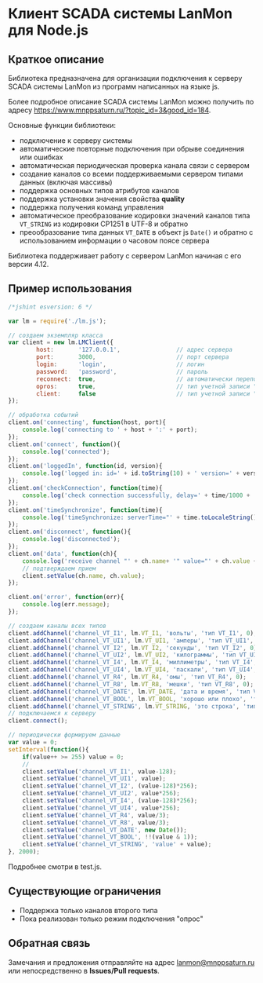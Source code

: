 # Клиент SCADA системы LanMon для Node.js

## Краткое описание

Библиотека предназначена для организации подключения к серверу SCADA системы LanMon из программ написанных на языке js.

Более подробное описание SCADA системы LanMon можно получить по адресу <https://www.mnppsaturn.ru/?topic_id=3&good_id=184>.

Основные функции библиотеки:

* подключение к серверу системы
* автоматические повторные подключения при обрыве соединения или ошибках
* автоматическая периодическая проверка канала связи с сервером
* создание каналов со всеми поддерживаемыми сервером типами данных (включая массивы)
* поддержка основных типов атрибутов каналов
* поддержка установки значения свойства **quality**
* поддержка получения команд управления
* автоматическое преобразование кодировки значений каналов типа ```VT_STRING``` из кодировки CP1251 в UTF-8 и обратно
* преообразование типа данных ```VT_DATE``` в объект js ```Date()``` и обратно с использованием информации о часовом поясе сервера

Библиотека поддерживает работу с сервером LanMon начиная с его версии 4.12.

## Пример использования

```javascript
/*jshint esversion: 6 */

var lm = require('./lm.js');

// создаем экземпляр класса
var client = new lm.LMClient({
        host:       '127.0.0.1',                // адрес сервера
        port:       3000,                       // порт сервера
        login:      'login',                    // логин
        password:   'password',                 // пароль
        reconnect:  true,                       // автоматически переподключаться при ошибках и разрывах связи
        opros:      true,                       // тип учетной записи "опрос"
        client:     false                       // тип учетной записи "клиент"
});

// обработка событий
client.on('connecting', function(host, port){
    console.log('connecting to ' + host + ':' + port);
});
client.on('connect', function(){
    console.log('connected');
});
client.on('loggedIn', function(id, version){
    console.log('logged in: id=' + id.toString(10) + ' version=' + version);
});
client.on('checkConnection', function(time){
    console.log('check connection successfully, delay=' + time/1000 + ' ms');
});
client.on('timeSynchronize', function(time){
    console.log('timeSynchronize: serverTime="' + time.toLocaleString() + '"');
});
client.on('disconnect', function(){
    console.log('disconnected');
});
client.on('data', function(ch){
    console.log('receive channel "' + ch.name+ '" value="' + ch.value + '"');
    // подтверждаем прием
    client.setValue(ch.name, ch.value);
});

client.on('error', function(err){
    console.log(err.message);
});

// создаем каналы всех типов
client.addChannel('channel_VT_I1', lm.VT_I1, 'вольты', 'тип VT_I1', 0);
client.addChannel('channel_VT_UI1', lm.VT_UI1, 'амперы', 'тип VT_UI1', 0);
client.addChannel('channel_VT_I2', lm.VT_I2, 'секунды', 'тип VT_I2', 0);
client.addChannel('channel_VT_UI2', lm.VT_UI2, 'килограммы', 'тип VT_UI2', 0);
client.addChannel('channel_VT_I4', lm.VT_I4, 'миллиметры', 'тип VT_I4', 0);
client.addChannel('channel_VT_UI4', lm.VT_UI4, 'паскали', 'тип VT_UI4', 0);
client.addChannel('channel_VT_R4', lm.VT_R4, 'омы', 'тип VT_R4', 0);
client.addChannel('channel_VT_R8', lm.VT_R8, 'мешки', 'тип VT_R8', 0);
client.addChannel('channel_VT_DATE', lm.VT_DATE, 'дата и время', 'тип VT_DATE', 0);
client.addChannel('channel_VT_BOOL', lm.VT_BOOL, 'хорошо или плохо', 'тип VT_BOOL', 0);
client.addChannel('channel_VT_STRING', lm.VT_STRING, 'это строка', 'тип VT_STRING', 0);
// подключаемся к серверу
client.connect();

// периодически формируем данные
var value = 0;
setInterval(function(){
    if(value++ >= 255) value = 0;
    //
    client.setValue('channel_VT_I1', value-128);
    client.setValue('channel_VT_UI1', value);
    client.setValue('channel_VT_I2', (value-128)*256);
    client.setValue('channel_VT_UI2', value*256);
    client.setValue('channel_VT_I4', (value-128)*256);
    client.setValue('channel_VT_UI4', value*256);
    client.setValue('channel_VT_R4', value/3);
    client.setValue('channel_VT_R8', value/3);
    client.setValue('channel_VT_DATE', new Date());
    client.setValue('channel_VT_BOOL', !!(value & 1));
    client.setValue('channel_VT_STRING', 'value' + value);
}, 2000);

```

Подробнее смотри в test.js.

## Существующие ограничения

* Поддержка только каналов второго типа
* Пока реализован только режим подключения "опрос"

## Обратная связь

Замечания и предложения отправляйте на адрес lanmon@mnppsaturn.ru или непосредственно в **Issues/Pull requests**.
